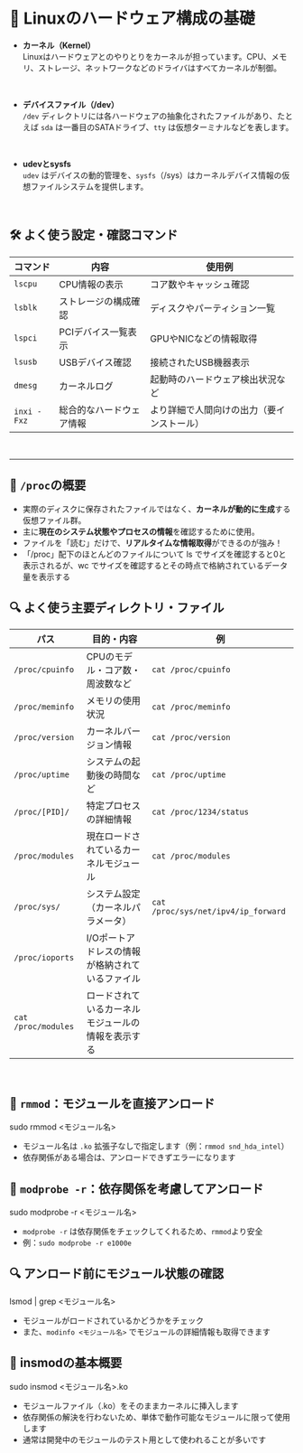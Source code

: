 # 🧠 Linuxのハードウェア構成の基礎

-   **カーネル（Kernel）**  
    Linuxはハードウェアとのやりとりをカーネルが担っています。CPU、メモリ、ストレージ、ネットワークなどのドライバはすべてカーネルが制御。

<br>

-   **デバイスファイル（/dev）**  
    `/dev` ディレクトリには各ハードウェアの抽象化されたファイルがあり、たとえば `sda` は一番目のSATAドライブ、`tty` は仮想ターミナルなどを表します。

<br>

-   **udevとsysfs**  
    `udev` はデバイスの動的管理を、`sysfs`（/sys）はカーネルデバイス情報の仮想ファイルシステムを提供します。

<br>

## 🛠 よく使う設定・確認コマンド

| コマンド | 内容 | 使用例 |
|--------------|------------------|---------------|
| `lscpu` | CPU情報の表示 | コア数やキャッシュ確認 |
| `lsblk` |ストレージの構成確認 | ディスクやパーティション一覧 |
| `lspci` | PCIデバイス一覧表示 | GPUやNICなどの情報取得 |
| `lsusb` | USBデバイス確認 | 接続されたUSB機器表示 |
| `dmesg` | カーネルログ | 起動時のハードウェア検出状況など |
| `inxi -Fxz` | 総合的なハードウェア情報 | より詳細で人間向けの出力（要インストール）|

<br>


------------------------------------------------

## 🧠 `/proc`の概要

-   実際のディスクに保存されたファイルではなく、**カーネルが動的に生成**する仮想ファイル群。
-   主に**現在のシステム状態やプロセスの情報**を確認するために使用。
-   ファイルを「読む」だけで、**リアルタイムな情報取得**ができるのが強み！
-   「/proc」配下のほとんどのファイルについて ls でサイズを確認すると0と表示されるが、wc でサイズを確認するとその時点で格納されているデータ量を表示する

## 🔍 よく使う主要ディレクトリ・ファイル

| パス | 目的・内容 | 例 |
|-----------------|-------------------|-------------|
| `/proc/cpuinfo` | CPUのモデル・コア数・周波数など | `cat /proc/cpuinfo` |
| `/proc/meminfo` | メモリの使用状況 | `cat /proc/meminfo` |
| `/proc/version` | カーネルバージョン情報 | `cat /proc/version` |
| `/proc/uptime` | システムの起動後の時間など | `cat /proc/uptime` |
| `/proc/[PID]/` | 特定プロセスの詳細情報 | `cat /proc/1234/status` |
| `/proc/modules` | 現在ロードされているカーネルモジュール | `cat /proc/modules` |
| `/proc/sys/` | システム設定（カーネルパラメータ）| `cat /proc/sys/net/ipv4/ip_forward` |
| `/proc/ioports` | I/Oポートアドレスの情報が格納されているファイル |
| `cat /proc/modules` | ロードされているカーネルモジュールの情報を表示する |

<br>

## 🧰 `rmmod`：モジュールを直接アンロード

sudo rmmod <モジュール名>

-   モジュール名は `.ko` 拡張子なしで指定します（例：`rmmod snd_hda_intel`）
-   依存関係がある場合は、アンロードできずエラーになります

## 🧰 `modprobe -r`：依存関係を考慮してアンロード

sudo modprobe -r <モジュール名>

-   `modprobe -r` は依存関係をチェックしてくれるため、`rmmod`より安全
-   例：`sudo modprobe -r e1000e`

## 🔍 アンロード前にモジュール状態の確認

lsmod | grep <モジュール名>

-   モジュールがロードされているかどうかをチェック
-   また、`modinfo <モジュール名>` でモジュールの詳細情報も取得できます

## 🧠 insmodの基本概要

sudo insmod <モジュール名>.ko

- モジュールファイル（.ko）をそのままカーネルに挿入します
- 依存関係の解決を行わないため、単体で動作可能なモジュールに限って使用します
- 通常は開発中のモジュールのテスト用として使われることが多いです

